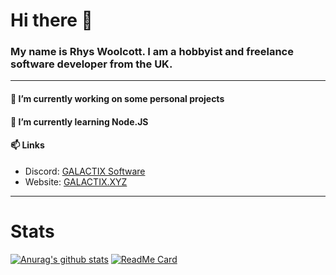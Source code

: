 # Hi there 👋
### My name is Rhys Woolcott. I am a hobbyist and freelance software developer from the UK.
---
#### 🔭 I’m currently working on some personal projects
#### 🌱 I’m currently learning Node.JS
#### 📫 Links
- Discord: [GALACTIX Software](https://discord.gg/vabD3Fg)
- Website: [GALACTIX.XYZ](https://galactix.xyz)
---
# Stats
[![Anurag's github stats](https://github-readme-stats.vercel.app/api?username=Rhys-Woolcott&show_icons=true&theme=radical)](https://github.com/Rhys-Woolcott/Rhys-Woolcott/)
[![ReadMe Card](https://github-readme-stats.vercel.app/api/pin/?username=galactix-xyz&repo=Programming-Fixes&show_icons=true&theme=radical)](https://github.com/Rhys-Woolcott/Rhys-Woolcott/)
